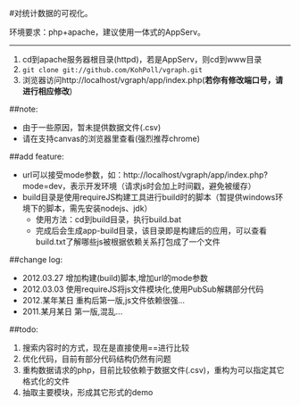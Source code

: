 #对统计数据的可视化。

环境要求：php+apache，建议使用一体式的AppServ。

---

1. cd到apache服务器根目录(httpd)，若是AppServ，则cd到www目录
2. `git clone git://github.com/KohPoll/vgraph.git`
3. 浏览器访问http://localhost/vgraph/app/index.php(**若你有修改端口号，请进行相应修改**)

##note: 
* 由于一些原因，暂未提供数据文件(.csv)
* 请在支持canvas的浏览器里查看(强烈推荐chrome)

##add feature:
* url可以接受mode参数，如：http://localhost/vgraph/app/index.php?mode=dev，表示开发环境（请求js时会加上时间戳，避免被缓存）
* build目录是使用requireJS构建工具进行build时的脚本（暂提供windows环境下的脚本，需先安装nodejs、jdk）
  - 使用方法：cd到build目录，执行build.bat
  - 完成后会生成app-build目录，该目录即是构建后的应用，可以查看build.txt了解哪些js被根据依赖关系打包成了一个文件


##change log:
+ 2012.03.27 增加构建(build)脚本,增加url的mode参数
+ 2012.03.03 使用requireJS将js文件模块化,使用PubSub解耦部分代码
+ 2012.某年某日 重构后第一版,js文件依赖很强...
+ 2011.某月某日 第一版,混乱...


##todo:
1. 搜索内容时的方式，现在是直接使用==进行比较
2. 优化代码，目前有部分代码结构仍然有问题
3. 重构数据请求的php，目前比较依赖于数据文件(.csv)，重构为可以指定其它格式化的文件
4. 抽取主要模块，形成其它形式的demo